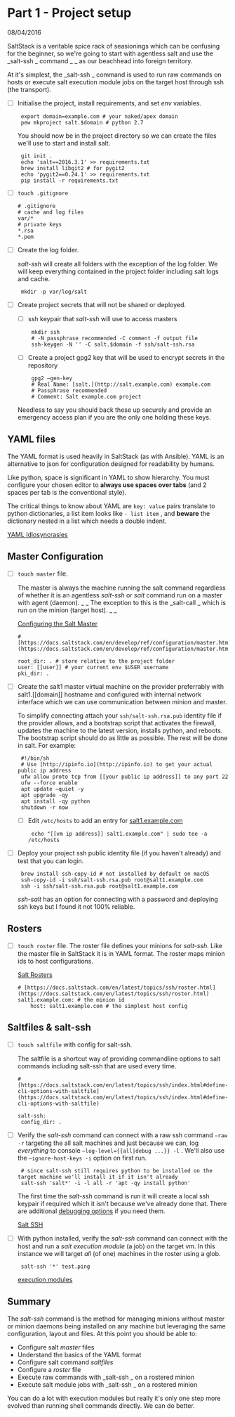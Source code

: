 # Part 1 - Project setup

08/04/2016

SaltStack is a veritable spice rack of seasionings which can be confusing for the beginner, so we're going to start with agentless salt and use the _salt-ssh _ command _ _ as our beachhead into foreign territory. 

At it's simplest, the _salt-ssh _ command is used to run raw commands on hosts or execute salt execution module jobs on the target host through ssh (the transport). 

- [ ]  Initialise the project, install requirements, and set _env_ variables.

		export domain=example.com # your naked/apex domain
		pew mkproject salt.$domain # python 2.7 

	You should now be in the project directory so we can create the files we'll use to start and install salt.

		git init .
		echo 'salt==2016.3.1' >> requirements.txt
		brew install libgit2 # for pygit2
		echo 'pygit2==0.24.1' >> requirements.txt
		pip install -r requirements.txt

- [ ]   `touch .gitignore` 

		# .gitignore
		# cache and log files
		var/*
		# private keys
		*.rsa
		*.pem

- [ ]  Create the log folder.

	 _salt-ssh_ will create all folders with the exception of the log folder. We will keep everything contained in the project folder including salt logs and cache.

		mkdir -p var/log/salt 

- [ ]  Create project secrets that will not be shared or deployed.
	- [ ]  ssh keypair that _salt-ssh_ will use to access masters

			mkdir ssh
			# -N passphrase recommended -C comment -f output file
			ssh-keygen -N '' -C salt.$domain -f ssh/salt-ssh.rsa

	- [ ]  Create a project gpg2 key that will be used to encrypt secrets in the repository

			gpg2 —gen-key
			# Real Name: [salt.](http://salt.example.com) example.com
			# Passphrase recommended
			# Comment: Salt example.com project

	Needless to say you should back these up securely and provide an emergency access plan if you are the only one holding these keys.

## YAML files

The YAML format is used heavily in SaltStack (as with Ansible). YAML is an alternative to json for configuration designed for readability by humans.

Like python, space is significant in YAML to show hierarchy. You must configure your chosen editor to **always use spaces over tabs** (and 2 spaces per tab is the conventional style).

The critical things to know about YAML are `key: value` pairs translate to python dictionaries, a list item looks like `- list item` , and **beware** the dictionary nested in a list which needs a double indent.

[YAML Idiosyncrasies](https://docs.saltstack.com/en/latest/topics/troubleshooting/yaml_idiosyncrasies.html)

## Master Configuration

- [ ]   `touch master` file.

	The master is always the machine running the salt command regardless of whether it is an agentless _salt-ssh_ or _salt_ command run on a master with agent (daemon). _ _ The exception to this is the _salt-call _ which is run on the minion (target host). _ _ 

	[Configuring the Salt Master](https://docs.saltstack.com/en/latest/ref/configuration/master.html)

		# [https://docs.saltstack.com/en/develop/ref/configuration/master.html](https://docs.saltstack.com/en/develop/ref/configuration/master.html) 
		
		root_dir: . # store relative to the project folder
		user: [[user]] # your current env $USER username 
		pki_dir: .

- [ ]  Create the salt1 master virtual machine on the provider preferrably with salt1.[[domain]] hostname and configured with internal network interface which we can use communication between minion and master. 

	To simplify connecting attach your `ssh/salt-ssh.rsa.pub` identity file if the provider allows, and a bootstrap script that activates the firewall, updates the machine to the latest version, installs python, and reboots. The bootstrap script should do as little as possible. The rest will be done in salt. For example:

		#!/bin/sh
		# Use [http://ipinfo.io](http://ipinfo.io) to get your actual public ip address
		ufw allow proto tcp from [[your public ip address]] to any port 22
		ufw --force enable
		apt update —quiet -y
		apt upgrade -qy
		apt install -qy python
		shutdown -r now

	- [ ]  Edit `/etc/hosts` to add an entry for [salt1.example.com](http://salt1.example.com) 

			echo "[[vm ip address]] salt1.example.com" | sudo tee -a /etc/hosts

- [ ]  Deploy your project ssh public identity file (if you haven't already) and test that you can login.

		brew install ssh-copy-id # not installed by default on macOS
		ssh-copy-id -i ssh/salt-ssh.rsa.pub root@salt1.example.com
		ssh -i ssh/salt-ssh.rsa.pub root@salt1.example.com

	 _ssh-salt_ has an option for connecting with a password and deploying ssh keys but I found it not 100% reliable.

## Rosters

- [ ]   `touch roster` file.
The roster file defines your minions for _salt-ssh._ Like the master file in SaltStack it is in YAML format. The roster maps minion ids to host configurations. 

	[Salt Rosters](https://docs.saltstack.com/en/latest/topics/ssh/roster.html)

		# [https://docs.saltstack.com/en/latest/topics/ssh/roster.html](https://docs.saltstack.com/en/latest/topics/ssh/roster.html) 
		salt1.example.com: # the minion id 
			host: salt1.example.com # the simplest host config

## Saltfiles & salt-ssh

- [ ]   `touch saltfile` with config for salt-ssh.

	The saltfile is a shortcut way of providing commandline options to salt commands including salt-ssh that are used every time.

		# [https://docs.saltstack.com/en/latest/topics/ssh/index.html#define-cli-options-with-saltfile](https://docs.saltstack.com/en/latest/topics/ssh/index.html#define-cli-options-with-saltfile) 
		
		salt-ssh: 
		 config_dir: . 

- [ ]  Verify the _salt-ssh_ command can connect with a raw ssh command `—raw` `-r` targeting the all salt machines and just because we can, log _everything_ to console `—log-level={{all|debug ...}} -l` . We'll also use the `—ignore-host-keys -i` option on first run.

		# since salt-ssh still requires python to be installed on the target machine we'll install it if it isn't already
		salt-ssh 'salt*' -i -l all -r 'apt -qy install python' 

	The first time the _salt-ssh_ command is run it will create a local ssh keypair if required which it isn't because we've already done that. There are additional [debugging options](https://docs.saltstack.com/en/latest/topics/ssh/index.html#debugging-salt-ssh) if you need them.

	[Salt SSH](https://docs.saltstack.com/en/stage/topics/ssh/index.html)

- [ ]  With python installed, verify the _salt-ssh_ command can connect with the host and run a _salt_ _execution_ _module_ (a job) on the target vm. In this instance we will target _all_ (of one) machines in the roster using a glob. 

		salt-ssh '*' test.ping

	[execution modules](https://docs.saltstack.com/en/latest/ref/modules/all/index.html)

## Summary

The _salt-ssh_ command is the method for managing minions without master or minion daemons being installed on any machine but leveraging the same configuration, layout and files. At this point you should be able to: 

- Configure salt _master_ files
- Understand the basics of the YAML format
- Configure salt command _saltfiles_ 
- Configure a _roster_ file
- Execute raw commands with _salt-ssh _ on a rostered minion
- Execute salt module jobs with _salt-ssh _ on a rostered minion

You can do a lot with execution modules but really it's only one step more evolved than running shell commands directly. We can do better.